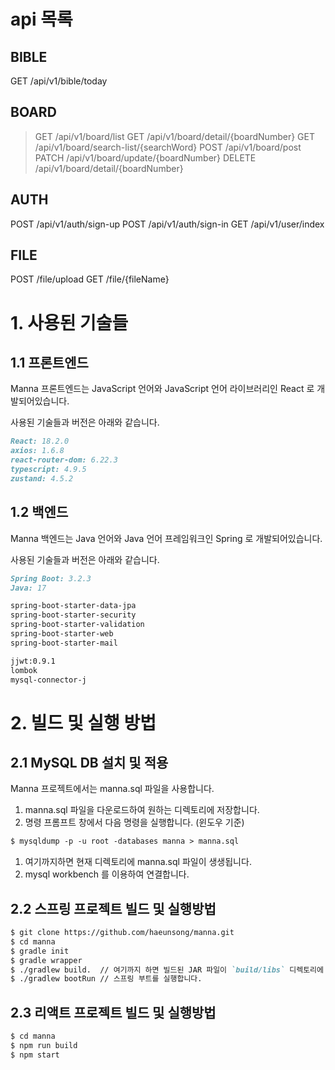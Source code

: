 # api 목록
## BIBLE
GET /api/v1/bible/today

## BOARD
> GET /api/v1/board/list
> GET /api/v1/board/detail/{boardNumber}
> GET /api/v1/board/search-list/{searchWord}
> POST /api/v1/board/post
> PATCH /api/v1/board/update/{boardNumber}
> DELETE /api/v1/board/detail/{boardNumber}

## AUTH
POST /api/v1/auth/sign-up
POST /api/v1/auth/sign-in
GET /api/v1/user/index

## FILE
POST /file/upload
GET /file/{fileName}

# 1. 사용된 기술들

## 1.1 프론트엔드

Manna 프론트엔드는 JavaScript 언어와 JavaScript 언어 라이브러리인 React 로 개발되어있습니다.

사용된 기술들과 버전은 아래와 같습니다.

```markdown
React: 18.2.0
axios: 1.6.8
react-router-dom: 6.22.3
typescript: 4.9.5
zustand: 4.5.2
```

## 1.2 백엔드

Manna 백엔드는 Java 언어와 Java 언어  프레임워크인 Spring 로 개발되어있습니다.

사용된 기술들과 버전은 아래와 같습니다.

```markdown
Spring Boot: 3.2.3
Java: 17

spring-boot-starter-data-jpa
spring-boot-starter-security
spring-boot-starter-validation
spring-boot-starter-web
spring-boot-starter-mail

jjwt:0.9.1
lombok
mysql-connector-j
```

# 2. 빌드 및 실행 방법

## 2.1 MySQL DB 설치 및 적용

Manna 프로젝트에서는 manna.sql 파일을 사용합니다.

1. manna.sql 파일을 다운로드하여 원하는 디렉토리에 저장합니다.
2. 명령 프롬프트 창에서 다음 명령을 실행합니다. (윈도우 기준)

```markdown
$ mysqldump -p -u root -databases manna > manna.sql
```

1. 여기까지하면 현재 디렉토리에 manna.sql 파일이 생생됩니다.
2. mysql workbench 를 이용하여 연결합니다.

## 2.2 스프링 프로젝트 빌드 및 실행방법

```markdown
$ git clone https://github.com/haeunsong/manna.git 
$ cd manna
$ gradle init
$ gradle wrapper
$ ./gradlew build.  // 여기까지 하면 빌드된 JAR 파일이 `build/libs` 디렉토리에 생성된다.
$ ./gradlew bootRun // 스프링 부트를 실행합니다.
```

## 2.3 리액트 프로젝트 빌드 및 실행방법

```markdown
$ cd manna
$ npm run build
$ npm start
```
